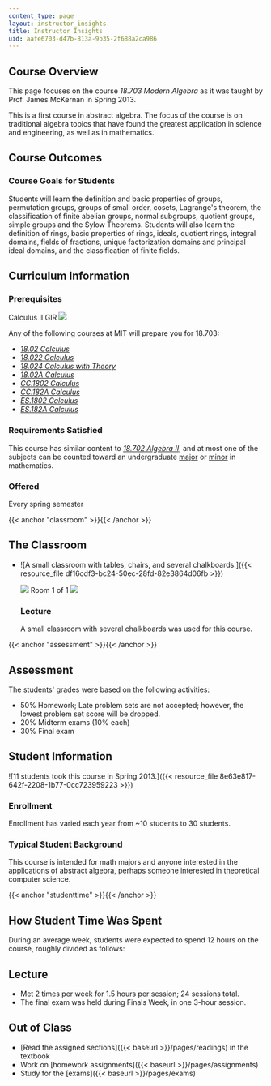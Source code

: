 ```yaml
---
content_type: page
layout: instructor_insights
title: Instructor Insights
uid: aafe6703-d47b-813a-9b35-2f688a2ca986
---
```


Course Overview
---------------

This page focuses on the course _18.703 Modern Algebra_ as it was taught by Prof. James McKernan in Spring 2013.

This is a first course in abstract algebra. The focus of the course is on traditional algebra topics that have found the greatest application in science and engineering, as well as in mathematics.

Course Outcomes
---------------

### Course Goals for Students

Students will learn the definition and basic properties of groups, permutation groups, groups of small order, cosets, Lagrange's theorem, the classification of finite abelian groups, normal subgroups, quotient groups, simple groups and the Sylow Theorems. Students will also learn the definition of rings, basic properties of rings, ideals, quotient rings, integral domains, fields of fractions, unique factorization domains and principal ideal domains, and the classification of finite fields.

Curriculum Information
----------------------

### Prerequisites

Calculus II GIR ![](/images/educator/icon-question-gir.png)

Any of the following courses at MIT will prepare you for 18.703:

*   [_18.02 Calculus_](/courses/18-02sc-multivariable-calculus-fall-2010/)
*   [_18.022 Calculus_](/courses/18-022-calculus-of-several-variables-fall-2010/)
*   [_18.024 Calculus with Theory_](/courses/18-024-multivariable-calculus-with-theory-spring-2011/)
*   [_18.02A Calculus_](http://student.mit.edu/catalog/m18a.html#18.02A)
*   [_CC.1802 Calculus_](http://student.mit.edu/catalog/mCCa.html#CC.1802)
*   [_CC.182A Calculus_](http://student.mit.edu/catalog/mCCa.html#CC.182A)
*   [_ES.1802 Calculus_](http://student.mit.edu/catalog/mESa.html#ES.1802)
*   [_ES.182A Calculus_](http://student.mit.edu/catalog/mESa.html#ES.182A)

### Requirements Satisfied

This course has similar content to [_18.702 Algebra II_](/courses/18-702-algebra-ii-spring-2011/), and at most one of the subjects can be counted toward an undergraduate [major](https://math.mit.edu/academics/undergrad/major/) or [minor](https://math.mit.edu/academics/undergrad/minor/) in mathematics.

### Offered

Every spring semester

{{< anchor "classroom" >}}{{< /anchor >}}

The Classroom
-------------

*   ![A small classroom with tables, chairs, and several chalkboards.]({{< resource_file df16cdf3-bc24-50ec-28fd-82e3864d06fb >}})
    
    ![](/images/educator/classroom_prev_dim.png) Room 1 of 1 ![](/images/educator/classroom_next_dim.png)
    
    ### Lecture
    
    A small classroom with several chalkboards was used for this course.
    

{{< anchor "assessment" >}}{{< /anchor >}}

Assessment
----------

The students' grades were based on the following activities:

- 50% Homework; Late problem sets are not accepted; however, the lowest problem set score will be dropped.
- 20% Midterm exams (10% each)
- 30% Final exam

Student Information
-------------------

![11 students took this course in Spring 2013.]({{< resource_file 8e63e817-642f-2208-1b77-0cc723959223 >}})

### Enrollment

Enrollment has varied each year from ~10 students to 30 students.

### Typical Student Background

This course is intended for math majors and anyone interested in the applications of abstract algebra, perhaps someone interested in theoretical computer science.

{{< anchor "studenttime" >}}{{< /anchor >}}

How Student Time Was Spent
--------------------------

During an average week, students were expected to spend 12 hours on the course, roughly divided as follows:

Lecture
-------

*   Met 2 times per week for 1.5 hours per session; 24 sessions total.
*   The final exam was held during Finals Week, in one 3-hour session.

Out of Class
------------

*   [Read the assigned sections]({{< baseurl >}}/pages/readings) in the textbook
*   Work on [homework assignments]({{< baseurl >}}/pages/assignments)
*   Study for the [exams]({{< baseurl >}}/pages/exams)